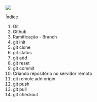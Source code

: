 ![](https://i.imgur.com/xG74tOh.png)

Índice

1. Git
2. Github
3. Ramificação - Branch
4. git init
5. git clone
6. git status
7. git add
8. git reset
9. git commit
10. Criando repositório no servidor remoto
11. git remote add origin
12. git push
13. git pull
14. git checkout
